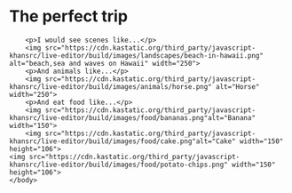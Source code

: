 <!DOCTYPE HTML>
<html>
    <head>
        <title>"გამოწვევა: საოცნებო მოგზაურობა"-ის სპინ-ოფები</title>
        <meta charset="utf-8">
    </head>
    <body>
        <h1>The perfect trip</h1>
        
        <p>I would see scenes like...</p>
        <img src="https://cdn.kastatic.org/third_party/javascript-khansrc/live-editor/build/images/landscapes/beach-in-hawaii.png" alt="beach,sea and waves on Hawaii" width="250">
        <p>And animals like...</p>
        <img src="https://cdn.kastatic.org/third_party/javascript-khansrc/live-editor/build/images/animals/horse.png" alt="Horse" width="250">
        <p>And eat food like...</p>
        <img src="https://cdn.kastatic.org/third_party/javascript-khansrc/live-editor/build/images/food/bananas.png"alt="Banana" width="150">
        <img src="https://cdn.kastatic.org/third_party/javascript-khansrc/live-editor/build/images/food/cake.png"alt="Cake" width="150" height="106">
    <img src="https://cdn.kastatic.org/third_party/javascript-khansrc/live-editor/build/images/food/potato-chips.png" width="150" height="106">
    </body>
</html>
